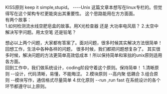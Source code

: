 KISS原则
  keep it simple,stupid。 ----Unix
  这篇文章本想写在linux专栏的。但觉得写在这个架构专栏更能突出其重要性。 
  这个思路能用在方方面面。   
  有两个故事：  
	1.如何检测流水线空肥皂盒的故事。用X光检查器 还是 大功率电风扇？
	2.太空中解决写字问题。用太空笔 还是铅笔？

想必以上两个问题，大家都有答案了。面对问题，很多时候其实解决方法很简单！回想工作，生活中各种各样的问题， 很多时候，我们都把问题想复杂了。
其实很多时候，解决问题的方法更简单高效低成本！所以保持简单和笨拙的unix原则适用各方面。   
回到工作中，我们做系统设计，coding阶段守着这个原则。保持简单！ 
	1.清晰原则 --设计，代码清晰，易懂，不能晦涩。
	2.模块原则 --高内聚 低耦合
	3.组合原则 --模块写作，通信格式尽量简单
	4.优化原则 --run ,run fast
在系统设计的各个环节都遵守以上原则。

